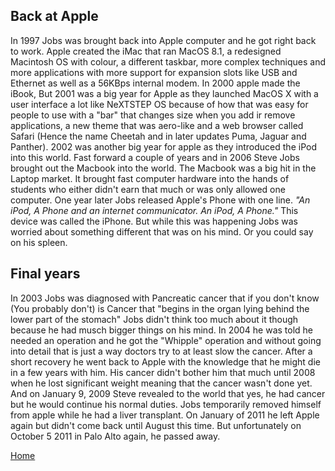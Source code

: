 ## Back at Apple
In 1997 Jobs was brought back into Apple computer and he got right back to work. Apple created the iMac that ran MacOS 8.1, a redesigned Macintosh OS with colour, a different taskbar, more complex techniques and more applications with more support for expansion slots like USB and Ethernet as well as a 56KBps internal modem. In 2000 apple made the iBook, But 2001 was a big year for Apple as they launched MacOS X with a user interface a lot like NeXTSTEP OS because of how that was easy for people to use with a "bar" that changes size when you add ir remove applications, a new theme that was aero-like and a web browser called Safari (Hence the name Cheetah and in later updates Puma, Jaguar and Panther). 2002 was another big year for apple as they introduced the iPod into this world. Fast forward a couple of years and in 2006 Steve Jobs brought out the Macbook into the world. The Macbook was a big hit in the Laptop market. It brought fast computer hardware into the hands of students who either didn't earn that much or was only allowed one computer. One year later Jobs released Apple's Phone with one line. *"An iPod, A Phone and an internet communicator. An iPod, A Phone."* This device was called the iPhone. But while this was happening Jobs was worried about something different that was on his mind. Or you could say on his spleen.

## Final years
In 2003 Jobs was diagnosed with Pancreatic cancer that if you don't know (You probably don't) is Cancer that "begins in the organ lying behind the lower part of the stomach" Jobs didn't think too much about it though because he had musch bigger things on his mind. In 2004 he was told he needed an operation and he got the "Whipple" operation and without going into detail that is just a way doctors try to at least slow the cancer. After a short recovery he went back to Apple with the knowledge that he might die in a few years with him. His cancer didn't bother him that much until 2008 when he lost significant weight meaning that the cancer wasn't done yet. And on January 9, 2009 Steve revealed to the world that yes, he had cancer but he would continue his normal duties. Jobs temporarily removed himself from apple while he had a liver transplant. On January of 2011 he left Apple again but didn't come back until August this time. But unfortunately on October 5 2011 in Palo Alto again, he passed away.

[Home](index.md)
